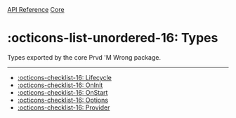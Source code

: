 <div class="pmwdoc-reference-breadcrumbs">
<a href="../../">API Reference</a>
<a href="../">Core</a>
</div>

# :octicons-list-unordered-16: Types

Types exported by the core Prvd 'M Wrong package.

---

- [:octicons-checklist-16: Lifecycle](lifecycle.md)
- [:octicons-checklist-16: OnInit](on-init.md)
- [:octicons-checklist-16: OnStart](on-start.md)
- [:octicons-checklist-16: Options](options.md)
- [:octicons-checklist-16: Provider](provider.md)
